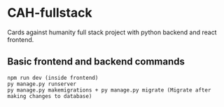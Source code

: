 # CAH-fullstack
Cards against humanity full stack project with python backend and react frontend.

## Basic frontend and backend commands
```
npm run dev (inside frontend)
py manage.py runserver
py manage.py makemigrations + py manage.py migrate (Migrate after making changes to database)
```
